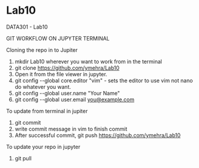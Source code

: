 # Lab10
DATA301 - Lab10


GIT WORKFLOW ON JUPYTER TERMINAL


Cloning the repo in to Jupiter

1. mkdir Lab10 wherever you want to work from in the terminal
2. git clone https://github.com/ymehra/Lab10
3. Open it from the file viewer in jupyter.
4. git config --global core.editor "vim" - sets the editor to use vim not nano do whatever you want.
5. git config --global user.name "Your Name"                                                                                      
6. git config --global user.email you@example.com

To update from terminal in jupiter

1. git commit
2. write commit message in vim to finish commit
3. After successful commit, git push https://github.com/ymehra/Lab10

To update your repo in jupyter 

1. git pull
